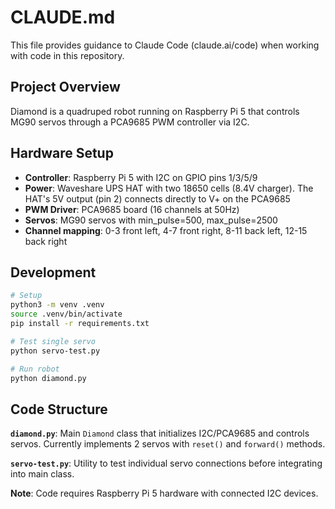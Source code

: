 # CLAUDE.md

This file provides guidance to Claude Code (claude.ai/code) when working with code in this repository.

## Project Overview

Diamond is a quadruped robot running on Raspberry Pi 5 that controls MG90 servos through a PCA9685 PWM controller via I2C.

## Hardware Setup

- **Controller**: Raspberry Pi 5 with I2C on GPIO pins 1/3/5/9
- **Power**: Waveshare UPS HAT with two 18650 cells (8.4V charger). The HAT's 5V output (pin 2) connects directly to V+ on the PCA9685
- **PWM Driver**: PCA9685 board (16 channels at 50Hz)
- **Servos**: MG90 servos with min_pulse=500, max_pulse=2500
- **Channel mapping**: 0-3 front left, 4-7 front right, 8-11 back left, 12-15 back right

## Development

```bash
# Setup
python3 -m venv .venv
source .venv/bin/activate
pip install -r requirements.txt

# Test single servo
python servo-test.py

# Run robot
python diamond.py
```

## Code Structure

**`diamond.py`**: Main `Diamond` class that initializes I2C/PCA9685 and controls servos. Currently implements 2 servos with `reset()` and `forward()` methods.

**`servo-test.py`**: Utility to test individual servo connections before integrating into main class.

**Note**: Code requires Raspberry Pi 5 hardware with connected I2C devices.
